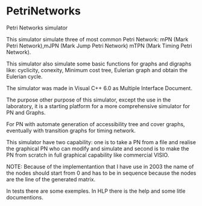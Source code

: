 # PetriNetworks
Petri Networks simulator

This simulator simulate three of most common Petri Network: mPN (Mark Petri Network),mJPN (Mark Jump Petri Network) mTPN (Mark Timing Petri Network).

This simulator also simulate some basic functions for graphs and digraphs like: cyclicity, conexity, Minimum cost tree, Eulerian graph and obtain the Eulerian cycle.

The simulator was made in Visual C++ 6.0 as Multiple Interface Document.

The purpose other purpose of this simulator, except the use in the laboratory, it is a starting platform for a more comprehensive simulator for PN and Graphs.

For PN with automate generation of accessibility tree and cover graphs, eventually with transition graphs for timing network.

This simulator have two capability: one is to take a PN from a file and realise the graphical PN who can modify and simulate and second is to make the PN from scratch in full graphical capability like commercial VISIO.

NOTE: Because of the implementantion that I have use in 2003 the name of the nodes should start from 0 and has to be in sequence because the nodes are the line of the generated matrix.

In tests there are some exemples.
In HLP there is the help and some litle documentions.

